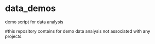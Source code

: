 # data_demos
demo script for data analysis


#this repository contains for demo data analysis not associated with any projects
